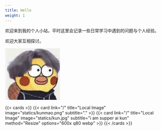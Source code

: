 ```yaml
---
title: Hello
weight: 1
---
```

欢迎来到我的个人小站，平时这里会记录一些日常学习中遇到的问题与个人经验。

欢迎大家互相探讨。

![landscape](statics/kun.jpg "小黄鸡")

{{< cards >}}
{{< card link="/" title="Local Image" image="statics/kunmao.png" subtitle="." >}}
{{< card link="/" title="Local Image" image="statics/kun.jpg" subtitle="i am supper ai kun" method="Resize" options="600x q80 webp" >}}
{{< /cards >}}